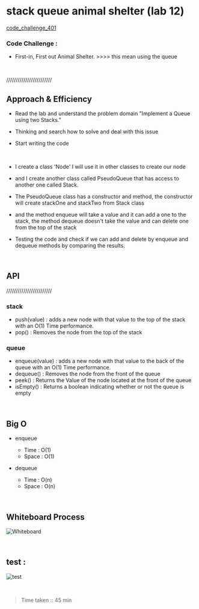 # stack queue animal shelter (lab 12)

[code_challenge_401](https://github.com/mr-atta/code_challenge_401)

### Code Challenge :

- First-in, First out Animal Shelter. >>>> this mean using the queue

<br>

////////////////////////

## Approach & Efficiency

- Read the lab and understand the problem domain "Implement a Queue using two Stacks."

- Thinking and search how to solve and deal with this issue

- Start writing the code

<br>

- I create a class 'Node' I will use it in other classes to create our node
- and I create another class called PseudoQueue that has access to another one called Stack.
- The PseudoQueue class has a constructor and method, the constructor will create stackOne and stackTwo from Stack class
- and the method enqueue will take a value and it can add a one to the stack, the method dequeue doesn't take the value and can delete one from the top of the stack

- Testing the code and check if we can add and delete by enqueue and dequeue methods by comparing the results.

<br>

## API

////////////////////////

### stack

- push(value) : adds a new node with that value to the top of the stack with an O(1) Time performance.
- pop() : Removes the node from the top of the stack

### queue

- enqueue(value) : adds a new node with that value to the back of the queue with an O(1) Time performance.
- dequeue() : Removes the node from the front of the queue
- peek() : Returns the Value of the node located at the front of the queue
- isEmpty() : Returns a boolean indicating whether or not the queue is empty

<br>

## Big O

- enqueue

  - Time : O(1)
  - Space : O(1)

- dequeue
  - Time : O(n)
  - Space : O(n)

<br>

## Whiteboard Process

![Whiteboard ]()

<br>

## test :

![test]()

<br>

> Time taken :: 45 min
